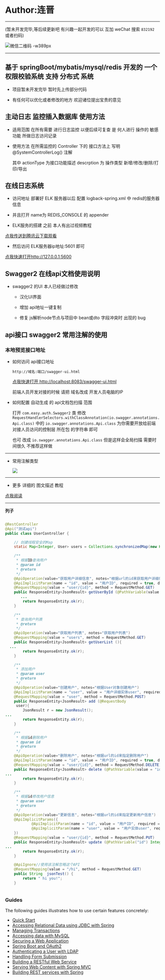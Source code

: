 
#  Author:连晋    

-----
(暂未开发完毕,等后续更新吧 有兴趣一起开发的可以 互加 weChat 搜索 `832192` 或者扫码)

![微信二维码 -w389px](/mdFile/img/weChat.jpg )

----
## 基于 springBoot/mybatis/mysql/redis 开发的 一个 权限校验系统 支持 分布式 系统

- 项目暂未开发完毕 暂时先上传部分代码


- 有任何可以优化或者修改的地方 欢迎诸位提出宝贵的意见

## 主动日志 监控插入数据库  使用方法

- 适用范围 
    在所有需要 进行日志监控 以便后续可复查 是 何人进行 操作的  敏感功能 所做日志访问记录
    
- 使用方法
    在所需监控的 Controller 下的 接口方法上  写明 @SystemControllerLog() 注解
    
    其中  actionType 为接口功能描述  descrption 为 操作类型  新增/修改/删除/打印/导出 


## 在线日志系统 

- 访问地址 部署好 ELK 服务器以后  配置 logback-spring.xml 中 redis的服务器信息

- 并且打开 name为 REDIS_CONSOLE 的  appender     

- ELK服务的搭建  之前 本人有出过视频教程  

 [点我传送到腾讯云下载观看](https://share.weiyun.com/5aY4ErT)
  
- 然后访问 ELK服务器ip地址:5601  即可

[点我快速打开http://127.0.0.1:5600](http://127.0.0.1:5600)


## Swagger2 在线api文档使用说明 

- swagger2 的UI 本人已经做过修改
    - 汉化UI界面
    
    - 增加 api地址一键复制
    
    - 修复 js解析node节点与项目中 bean或dto 字段冲突时 出现的 bug

## api接口 swagger2 常用注解的使用


### 本地预览接口地址

- 如何访问 api接口地址 

    `http://域名:端口/swagger-ui.html`

    [点我快速打开 http://localhost:8083/swagger-ui.html ](http://localhost:8083/swagger-ui.html)
    
    前端人员开发对接的时候 请把 域名改成 开发人员电脑的IP
 
- 如何配置 自动生成 的 api文档包扫描 范围

  打开 `com.easy.auth.Swagger2`  类
  修改 `RequestHandlerSelectors.withClassAnnotation(io.swagger.annotations.Api.class)` 
  中的  `io.swagger.annotations.Api.class` 
  为你需要开放给前端对接人员访问的控制层 所在包 的字符串 即可
  
  也可 改成  `io.swagger.annotations.Api.class` 但是这样会全局扫描   需要时间很久  不推荐这样做 
  
--------

- 常用注解类型

    ![](/mdFile/img/APILIST.png)



--------


- 更多 详细的 图文描述 教程

[点我阅读](http://note.youdao.com/noteshare?id=d453d4d095b4efd0f7eeb0b650332a0f)

--------

 **列子** 
``` java

@RestController
@Api("测试api")
public class UserController {

    // 创建线程安全的Map
    static Map<Integer, User> users = Collections.synchronizedMap(new HashMap<Integer, User>());

    /**
     * 根据ID查询用户
     * @param id
     * @return
     */
    @ApiOperation(value="获取用户详细信息", notes="根据url的id来获取用户详细信息")
    @ApiImplicitParam(name = "id", value = "用户ID", required = true, dataType = "Integer", paramType = "path")
    @RequestMapping(value = "user/{id}", method = RequestMethod.GET)
    public ResponseEntity<JsonResult> getUserById (@PathVariable(value = "id") Integer id){
       ...
        return ResponseEntity.ok(r);
    }

    /**
     * 查询用户列表
     * @return
     */
    @ApiOperation(value="获取用户列表", notes="获取用户列表")
    @RequestMapping(value = "users", method = RequestMethod.GET)
    public ResponseEntity<JsonResult> getUserList (){
  ...
        return ResponseEntity.ok(r);
    }

    /**
     * 添加用户
     * @param user
     * @return
     */
    @ApiOperation(value="创建用户", notes="根据User对象创建用户")
    @ApiImplicitParam(name = "user", value = "用户详细实体user", required = true, dataType = "User")
    @RequestMapping(value = "user", method = RequestMethod.POST)
    public ResponseEntity<JsonResult> add (@RequestBody 
     user){
        JsonResult r = new JsonResult();
...
        return ResponseEntity.ok(r);
    }

    /**
     * 根据id删除用户
     * @param id
     * @return
     */
    @ApiOperation(value="删除用户", notes="根据url的id来指定删除用户")
    @ApiImplicitParam(name = "id", value = "用户ID", required = true, dataType = "Long", paramType = "path")
    @RequestMapping(value = "user/{id}", method = RequestMethod.DELETE)
    public ResponseEntity<JsonResult> delete (@PathVariable(value = "id") Integer id){
...
        return ResponseEntity.ok(r);
    }

    /**
     * 根据id修改用户信息
     * @param user
     * @return
     */
    @ApiOperation(value="更新信息", notes="根据url的id来指定更新用户信息")
    @ApiImplicitParams({
            @ApiImplicitParam(name = "id", value = "用户ID", required = true, dataType = "Long",paramType = "path"),
            @ApiImplicitParam(name = "user", value = "用户实体user", required = true, dataType = "User")
    })
    @RequestMapping(value = "user/{id}", method = RequestMethod.PUT)
    public ResponseEntity<JsonResult> update (@PathVariable("id") Integer id, @RequestBody User user){
...
        return ResponseEntity.ok(r);
    }

    @ApiIgnore//使用该注解忽略这个API
    @RequestMapping(value = "/hi", method = RequestMethod.GET)
    public String  jsonTest() {
        return " hi you!";
    }



```




### Guides
The following guides illustrates how to use certain features concretely:

* [Quick Start](https://github.com/mybatis/spring-boot-starter/wiki/Quick-Start)
* [Accessing Relational Data using JDBC with Spring](https://spring.io/guides/gs/relational-data-access/)
* [Managing Transactions](https://spring.io/guides/gs/managing-transactions/)
* [Accessing data with MySQL](https://spring.io/guides/gs/accessing-data-mysql/)
* [Securing a Web Application](https://spring.io/guides/gs/securing-web/)
* [Spring Boot and OAuth2](https://spring.io/guides/tutorials/spring-boot-oauth2/)
* [Authenticating a User with LDAP](https://spring.io/guides/gs/authenticating-ldap/)
* [Handling Form Submission](https://spring.io/guides/gs/handling-form-submission/)
* [Building a RESTful Web Service](https://spring.io/guides/gs/rest-service/)
* [Serving Web Content with Spring MVC](https://spring.io/guides/gs/serving-web-content/)
* [Building REST services with Spring](https://spring.io/guides/tutorials/bookmarks/)





